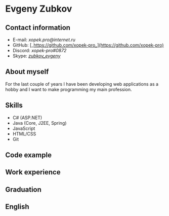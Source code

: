 # Evgeny Zubkov

## Contact information
- E-mail: _xopek.pro@internet.ru_
- GitHub:  [_https://github.com/xopek-pro_](https://github.com/xopek-pro)
- Discord: _xopek-pro#0872_
- Skype: [_zubkov_evgeny_](live:zubkov_evgeny)

## About myself
For the last couple of years I have been developing web applications as a hobby
and I want to make programming my main profession.
## Skills
- C# (ASP.NET)
- Java (Core, J2EE, Spring)
- JavaScript
- HTML/CSS
- Git

## Code example

## Work experience

## Graduation


## English
